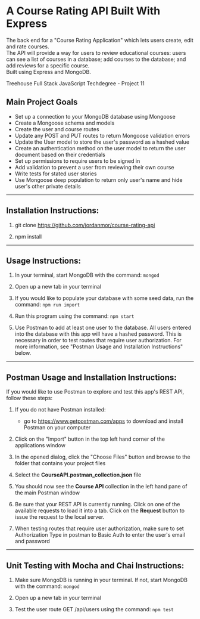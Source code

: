 # A Course Rating API Built With Express
The back end for a "Course Rating Application" which lets users create, edit and rate courses.  
The API will provide a way for users to review educational courses: users can see a list of courses in a database; add courses to the database; and add reviews for a specific course.  
Built using Express and MongoDB.  

Treehouse Full Stack JavaScript Techdegree - Project 11

## Main Project Goals
* Set up a connection to your MongoDB database using Mongoose
* Create a Mongoose schema and models
* Create the user and course routes
* Update any POST and PUT routes to return Mongoose validation errors
* Update the User model to store the user's password as a hashed value
* Create an authentication method on the user model to return the user document based on their credentials
* Set up permissions to require users to be signed in
* Add validation to prevent a user from reviewing their own course
* Write tests for stated user stories
* Use Mongoose deep population to return only user's name and hide user's other private details

---
## Installation Instructions:
1. git clone https://github.com/jordanmor/course-rating-api

2. npm install

---

## Usage Instructions:
1. In your terminal, start MongoDB with the command: `mongod`

2. Open up a new tab in your terminal

3. If you would like to populate your database with some seed data, run the command: `npm run import`

4. Run this program using the command: `npm start`

5. Use Postman to add at least one user to the database. All users entered into the database with this app will have a hashed password. This is necessary in order to test routes that require user authorization. For more information, see "Postman Usage and Installation Instructions" below.

---

## Postman Usage and Installation Instructions:  
If you would like to use Postman to explore and test this app's REST API, follow these steps:

1. If you do not have Postman installed:
    - go to https://www.getpostman.com/apps to download and install Postman on your computer

2. Click on the "Import" button in the top left hand corner of the applications window

3. In the opened dialog, click the "Choose Files" button and browse to the folder that contains your project files

4. Select the **CourseAPI.postman_collection.json** file

5. You should now see the **Course API** collection in the left hand pane of the main Postman window

6. Be sure that your REST API is currently running. Click on one of the available requests to load it into a tab. Click on the **Request** button to issue the request to the local server.

7. When testing routes that require user authorization, make sure to set Authorization Type in postman to Basic Auth to enter the user's email and password

---

## Unit Testing with Mocha and Chai Instructions:
1. Make sure MongoDB is running in your terminal. If not, start MongoDB with the command: `mongod`

2. Open up a new tab in your terminal

3. Test the user route GET /api/users using the command: `npm test`